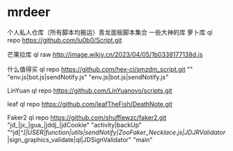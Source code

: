 # mrdeer

个人私人仓库（所有脚本均搬运）青龙面板脚本集合
一些大神的库
萝卜库
ql repo https://github.com/lu0b0/Script.git

芒果拉库
ql raw http://image.wjkjy.cn/2023/04/05/1b0338177138d.js

什么值得买
ql repo https://github.com/hex-ci/smzdm_script.git "" "env.js|bot.js|sendNotify.js" "env.js|bot.js|sendNotify.js"

LinYuan
ql repo https://github.com/LinYuanovo/scripts.git


leaf
ql repo https://github.com/leafTheFish/DeathNote.git

Faker2
ql repo https://github.com/shufflewzc/faker2.git "jd_|jx_|gua_|jddj_|jdCookie" "activity|backUp" "^jd[^_]|USER|function|utils|sendNotify|ZooFaker_Necklace.js|JDJRValidator_|sign_graphics_validate|ql|JDSignValidator" "main"
